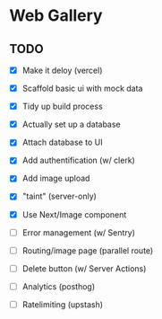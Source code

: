 # Web Gallery

## TODO

- [x] Make it deloy (vercel)
- [x] Scaffold basic ui with mock data
- [x] Tidy up build process
- [x] Actually set up a database
- [x] Attach database to UI
- [x] Add authentification (w/ clerk)
- [x] Add image upload
- [x] "taint" (server-only)
- [x] Use Next/Image component
- [ ] Error management (w/ Sentry)
- [ ] Routing/image page (parallel route)
- [ ] Delete button (w/ Server Actions)
- [ ] Analytics (posthog)
- [ ] Ratelimiting (upstash)


